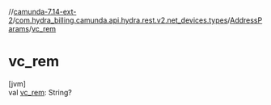 //[camunda-7.14-ext-2](../../../index.md)/[com.hydra_billing.camunda.api.hydra.rest.v2.net_devices.types](../index.md)/[AddressParams](index.md)/[vc_rem](vc_rem.md)

# vc_rem

[jvm]\
val [vc_rem](vc_rem.md): String?
